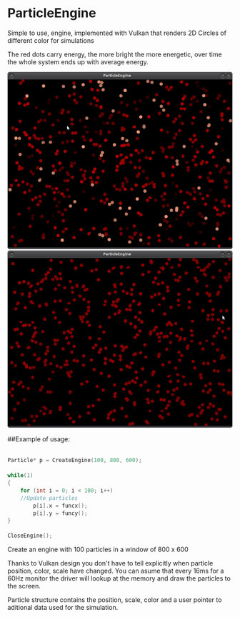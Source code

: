 # ParticleEngine
Simple to use, engine, implemented with Vulkan that renders 2D Circles of different color for simulations

The red dots carry energy, the more bright the more energetic, over time the whole
system ends up with average energy.

![Example of usage screenshot](ExampleThermodynamics.png?raw=true "Thermodynamics Example")
![Example of usage screenshot](ExampleThermodynamics2.png?raw=true "Thermodynamics Example Final Stage")

##Example of usage:

```C

Particle* p = CreateEngine(100, 800, 600);

while(1)
{
    for (int i = 0; i < 100; i++)
    //Update particles
        p[i].x = funcx();
        p[i].y = funcy();
}

CloseEngine();


```

Create an engine with 100 particles in a window of 800 x 600

Thanks to Vulkan design you don't have to tell explicitly when particle position, color, scale have changed.
You can asume that every 16ms for a 60Hz monitor the driver will lookup at the memory and draw the particles
to the screen.

Particle structure contains the position, scale, color and a user pointer to aditional data used for the simulation.


